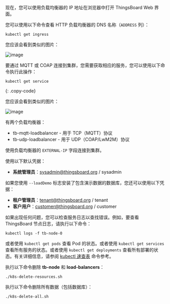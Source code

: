 现在，您可以使用负载均衡器的 IP 地址在浏览器中打开 ThingsBoard Web 界面。

您可以使用以下命令查看 HTTP 负载均衡器的 DNS 名称（`ADDRESS` 列）：
```
kubectl get ingress
```

您应该会看到类似的图片：

![image](/images/install/cloud/application-loadbalancers.png)

要通过 MQTT 或 COAP 连接到集群，您需要获取相应的服务，您可以使用以下命令执行此操作：

```
kubectl get service
```
{: .copy-code}

您应该会看到类似的图片：

![image](/images/install/cloud/network-loadbalancers.png)

有两个负载均衡器：
- tb-mqtt-loadbalancer - 用于 TCP（MQTT）协议
- tb-udp-loadbalancer - 用于 UDP（COAP/LwM2M）协议

使用负载均衡器的 `EXTERNAL-IP` 字段连接到集群。

使用以下默认凭据：

- **系统管理员**：sysadmin@thingsboard.org / sysadmin

如果您使用 `--loadDemo` 标志安装了包含演示数据的数据库，您还可以使用以下凭据：

- **租户管理员**：tenant@thingsboard.org / tenant
- **客户用户**：customer@thingsboard.org / customer

如果出现任何问题，您可以检查服务日志以查找错误。例如，要查看 ThingsBoard 节点日志，请执行以下命令：

```
kubectl logs -f tb-node-0
```

或者使用 `kubectl get pods` 查看 Pod 的状态。或者使用 `kubectl get services` 查看所有服务的状态。或者使用 `kubectl get deployments` 查看所有部署的状态。有关详细信息，请参阅 [kubectl 速查表](https://kubernetes.io/docs/reference/kubectl/cheatsheet/) 命令参考。

执行以下命令删除 **tb-node** 和 **load-balancers**：

```
./k8s-delete-resources.sh
```

执行以下命令删除所有数据（包括数据库）：

```
./k8s-delete-all.sh
```